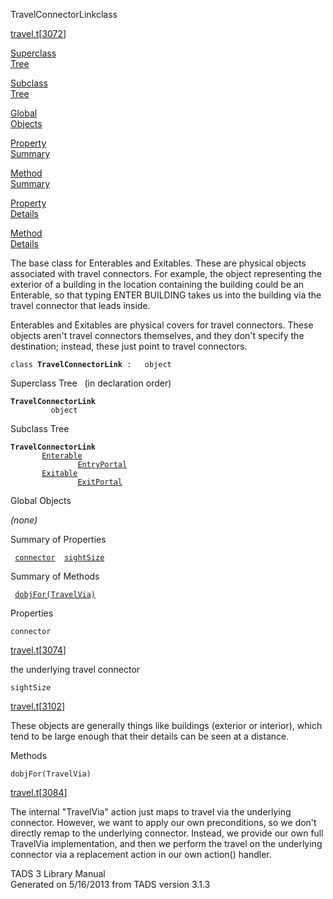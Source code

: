 <span class="title">TravelConnectorLink</span><span class="type">class</span>

[travel.t](../file/travel.t.html)\[[3072](../source/travel.t.html#3072)\]

[Superclass  
Tree](#_SuperClassTree_)

[Subclass  
Tree](#_SubClassTree_)

[Global  
Objects](#_ObjectSummary_)

[Property  
Summary](#_PropSummary_)

[Method  
Summary](#_MethodSummary_)

[Property  
Details](#_Properties_)

[Method  
Details](#_Methods_)

<div class="fdesc">

The base class for Enterables and Exitables. These are physical objects
associated with travel connectors. For example, the object representing
the exterior of a building in the location containing the building could
be an Enterable, so that typing ENTER BUILDING takes us into the
building via the travel connector that leads inside.

Enterables and Exitables are physical covers for travel connectors.
These objects aren't travel connectors themselves, and they don't
specify the destination; instead, these just point to travel connectors.

`class `**`TravelConnectorLink`**` :   object`

</div>

<span id="_SuperClassTree_"></span>

<div class="mjhd">

<span class="hdln">Superclass Tree</span>   (in declaration order)

</div>

**`TravelConnectorLink`**  
`         object`  
<span id="_SubClassTree_"></span>

<div class="mjhd">

<span class="hdln">Subclass Tree</span>  

</div>

**`TravelConnectorLink`**  
`         `[`Enterable`](../object/Enterable.html)  
`                 `[`EntryPortal`](../object/EntryPortal.html)  
`         `[`Exitable`](../object/Exitable.html)  
`                 `[`ExitPortal`](../object/ExitPortal.html)  
<span id="_ObjectSummary_"></span>

<div class="mjhd">

<span class="hdln">Global Objects</span>  

</div>

*(none)* <span id="_PropSummary_"></span>

<div class="mjhd">

<span class="hdln">Summary of Properties</span>  

</div>

` `[`connector`](#connector)`  `[`sightSize`](#sightSize)`  `

<span id="_MethodSummary_"></span>

<div class="mjhd">

<span class="hdln">Summary of Methods</span>  

</div>

` `[`dobjFor(TravelVia)`](#dobjFor(TravelVia))`  `

<span id="_Properties_"></span>

<div class="mjhd">

<span class="hdln">Properties</span>  

</div>

<span id="connector"></span>

`connector`

[travel.t](../file/travel.t.html)\[[3074](../source/travel.t.html#3074)\]

<div class="desc">

the underlying travel connector

</div>

<span id="sightSize"></span>

`sightSize`

[travel.t](../file/travel.t.html)\[[3102](../source/travel.t.html#3102)\]

<div class="desc">

These objects are generally things like buildings (exterior or
interior), which tend to be large enough that their details can be seen
at a distance.

</div>

<span id="_Methods_"></span>

<div class="mjhd">

<span class="hdln">Methods</span>  

</div>

<span id="dobjFor(TravelVia)"></span>

`dobjFor(TravelVia)`

[travel.t](../file/travel.t.html)\[[3084](../source/travel.t.html#3084)\]

<div class="desc">

The internal "TravelVia" action just maps to travel via the underlying
connector. However, we want to apply our own preconditions, so we don't
directly remap to the underlying connector. Instead, we provide our own
full TravelVia implementation, and then we perform the travel on the
underlying connector via a replacement action in our own action()
handler.

</div>

<div class="ftr">

TADS 3 Library Manual  
Generated on 5/16/2013 from TADS version 3.1.3

</div>
